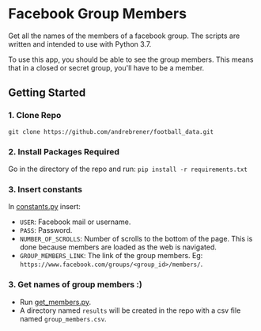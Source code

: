 # Facebook Group Members

Get all the names of the members of a facebook group. The scripts are written and intended to use with Python 3.7.

To use this app, you should be able to see the group members. This means that in a closed or secret group, you'll have to be a member.

## Getting Started

### 1. Clone Repo

`git clone https://github.com/andrebrener/football_data.git`

### 2. Install Packages Required

Go in the directory of the repo and run:
```pip install -r requirements.txt```

### 3. Insert constants

In [constants.py](https://github.com/andrebrener/fb_group_members/blob/master/constants.py) insert:
- `USER`: Facebook mail or username.
- `PASS`: Password.
- `NUMBER_OF_SCROLLS`: Number of scrolls to the bottom of the page. This is done
  because members are loaded as the web is navigated.
- `GROUP_MEMBERS_LINK`: The link of the group members. Eg: `https://www.facebook.com/groups/<group_id>/members/`.

### 3. Get names of group members :)

- Run [get_members.py](https://github.com/andrebrener/fb_group_members/blob/master/get_members.py).
- A directory named `results` will be created in the repo with a csv file named `group_members.csv`.


